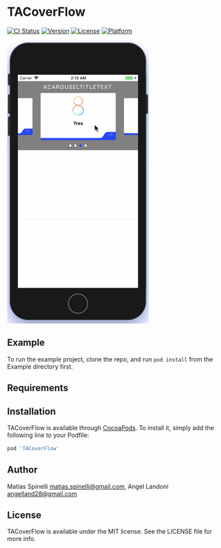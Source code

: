 # TACoverFlow

[![CI Status](https://img.shields.io/travis/matias.spinelli@gmail.com/TACoverFlow.svg?style=flat)](https://travis-ci.org/matias.spinelli@gmail.com/TACoverFlow)
[![Version](https://img.shields.io/cocoapods/v/TACoverFlow.svg?style=flat)](https://cocoapods.org/pods/TACoverFlow)
[![License](https://img.shields.io/cocoapods/l/TACoverFlow.svg?style=flat)](https://cocoapods.org/pods/TACoverFlow)
[![Platform](https://img.shields.io/cocoapods/p/TACoverFlow.svg?style=flat)](https://cocoapods.org/pods/TACoverFlow)

![Example](https://github.com/TuteTipito/images/blob/master/TACoverFlow8.gif)


## Example

To run the example project, clone the repo, and run `pod install` from the Example directory first.

## Requirements

## Installation

TACoverFlow is available through [CocoaPods](https://cocoapods.org). To install
it, simply add the following line to your Podfile:

```ruby
pod 'TACoverFlow'
```

## Author

Matías Spinelli matias.spinelli@gmail.com, Angel Landoni angelland28@gmail.com

## License

TACoverFlow is available under the MIT license. See the LICENSE file for more info.
